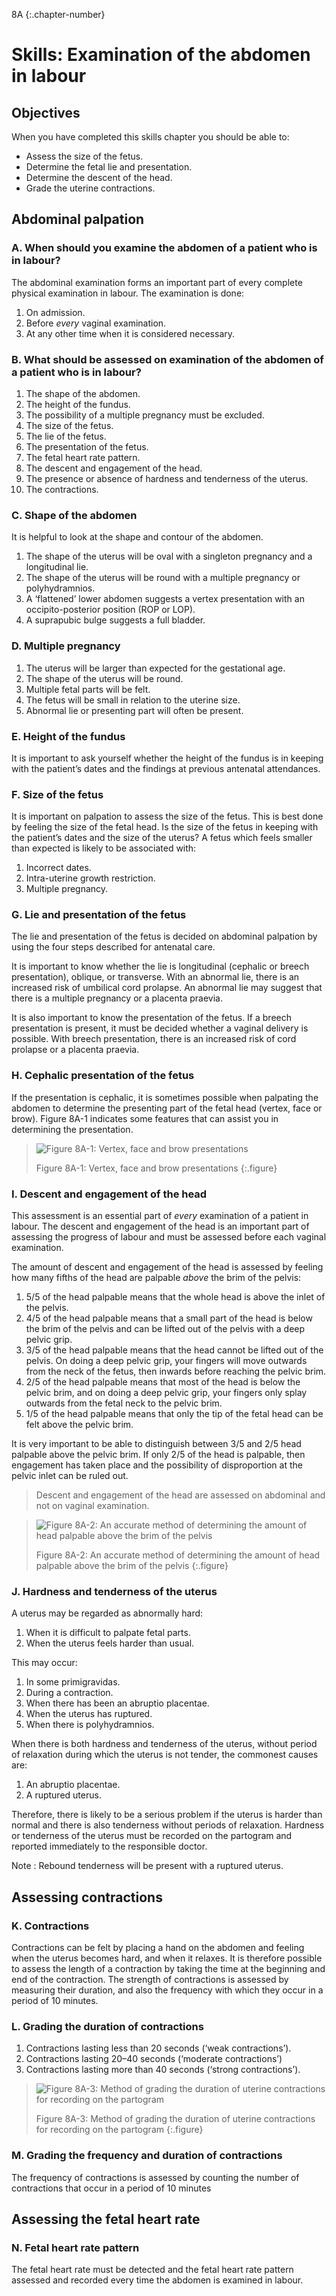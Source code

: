 8A
{:.chapter-number}

# Skills: Examination of the abdomen in labour

## Objectives

When you have completed this skills chapter you should be able to:

*	Assess the size of the fetus.
*	Determine the fetal lie and presentation.
*	Determine the descent of the head.
*	Grade the uterine contractions.

## Abdominal palpation

### A. When should you examine the abdomen of a patient who is in labour?

The abdominal examination forms an important part of every complete physical examination in labour. The examination is done:

1.	On admission.
2.	Before *every* vaginal examination.
3.	At any other time when it is considered necessary.

### B. What should be assessed on examination of the abdomen of a patient who is in labour?

1.	The shape of the abdomen.
2.	The height of the fundus.
3.	The possibility of a multiple pregnancy must be excluded.
4.	The size of the fetus.
5.	The lie of the fetus.
6.	The presentation of the fetus.
7.	The fetal heart rate pattern.
8.	The descent and engagement of the head.
9.	The presence or absence of hardness and tenderness of the uterus.
10.	The contractions.

### C. Shape of the abdomen

It is helpful to look at the shape and contour of the abdomen.

1.	The shape of the uterus will be oval with a singleton pregnancy and a longitudinal lie.
2.	The shape of the uterus will be round with a multiple pregnancy or polyhydramnios.
3.	A ‘flattened’ lower abdomen suggests a vertex presentation with an occipito-posterior position (ROP or LOP).
4.	A suprapubic bulge suggests a full bladder.

### D. Multiple pregnancy

1.	The uterus will be larger than expected for the gestational age. 
2.	The shape of the uterus will be round. 
3.	Multiple fetal parts will be felt. 
4.	The fetus will be small in relation to the uterine size. 
5.	Abnormal lie or presenting part will often be present. 

### E. Height of the fundus

It is important to ask yourself whether the height of the fundus is in keeping with the patient’s dates and the findings at previous antenatal attendances.

### F. Size of the fetus

It is important on palpation to assess the size of the fetus. This is best done by feeling the size of the fetal head. Is the size of the fetus in keeping with the patient’s dates and the size of the uterus? A fetus which feels smaller than expected is likely to be associated with:

1.	Incorrect dates.
2.	Intra-uterine growth restriction.
3.	Multiple pregnancy.

### G. Lie and presentation of the fetus

The lie and presentation of the fetus is decided on abdominal palpation by using the four steps described for antenatal care.

It is important to know whether the lie is longitudinal (cephalic or breech presentation), oblique, or transverse. With an abnormal lie, there is an increased risk of umbilical cord prolapse. An abnormal lie may suggest that there is a multiple pregnancy or a placenta praevia.

It is also important to know the presentation of the fetus. If a breech presentation is present, it must be decided whether a vaginal delivery is possible. With breech presentation, there is an increased risk of cord prolapse or a placenta praevia.

### H. Cephalic presentation of the fetus

If the presentation is cephalic, it is sometimes possible when palpating the abdomen to determine the presenting part of the fetal head (vertex, face or brow). Figure 8A-1 indicates some features that can assist you in determining the presentation.

> ![Figure 8A-1: Vertex, face and brow presentations](images/8A-1.svg)
> 
> Figure 8A-1: Vertex, face and brow presentations
{:.figure}

### I. Descent and engagement of the head

This assessment is an essential part of *every* examination of a patient in labour. The descent and engagement of the head is an important part of assessing the progress of labour and must be assessed before each vaginal examination.

The amount of descent and engagement of the head is assessed by feeling how many fifths of the head are palpable *above* the brim of the pelvis:

1.	5/5 of the head palpable means that the whole head is above the inlet of the pelvis.
2.	4/5 of the head palpable means that a small part of the head is below the brim of the pelvis and can be lifted out of the pelvis with a deep pelvic grip.
3.	3/5 of the head palpable means that the head cannot be lifted out of the pelvis. On doing a deep pelvic grip, your fingers will move outwards from the neck of the fetus, then inwards before reaching the pelvic brim.
4.	2/5 of the head palpable means that most of the head is below the pelvic brim, and on doing a deep pelvic grip, your fingers only splay outwards from the fetal neck to the pelvic brim.
5.	1/5 of the head palpable means that only the tip of the fetal head can be felt above the pelvic brim.

It is very important to be able to distinguish between 3/5 and 2/5 head palpable above the pelvic brim. If only 2/5 of the head is palpable, then engagement has taken place and the possibility of disproportion at the pelvic inlet can be ruled out.

> Descent and engagement of the head are assessed on abdominal and not on vaginal examination.

> ![Figure 8A-2: An accurate method of determining the amount of head palpable above the brim of the pelvis](images/8A-2.svg)
> 
> Figure 8A-2: An accurate method of determining the amount of head palpable above the brim of the pelvis
{:.figure}

### J. Hardness and tenderness of the uterus

A uterus may be regarded as abnormally hard:

1.	When it is difficult to palpate fetal parts.
2.	When the uterus feels harder than usual.

This may occur:

1.	In some primigravidas.
2.	During a contraction.
3.	When there has been an abruptio placentae.
4.	When the uterus has ruptured.
5.	When there is polyhydramnios.

When there is both hardness and tenderness of the uterus, without period of relaxation during which the uterus is not tender, the commonest causes are:

1.	An abruptio placentae.
2.	A ruptured uterus.

Therefore, there is likely to be a serious problem if the uterus is harder than normal and there is also tenderness without periods of relaxation. Hardness or tenderness of the uterus must be recorded on the partogram and reported immediately to the responsible doctor.

Note
:	Rebound tenderness will be present with a ruptured uterus.

## Assessing contractions

### K. Contractions

Contractions can be felt by placing a hand on the abdomen and feeling when the uterus becomes hard, and when it relaxes. It is therefore possible to assess the length of a contraction by taking the time at the beginning and end of the contraction. The strength of contractions is assessed by measuring their duration, and also the frequency with which they occur in a period of 10 minutes.

### L. Grading the duration of contractions

1.	Contractions lasting less than 20 seconds (‘weak contractions’).
2.	Contractions lasting 20–40 seconds (‘moderate contractions’)
3.	Contractions lasting more than 40 seconds (‘strong contractions’).

> ![Figure 8A-3: Method of grading the duration of uterine contractions for recording on the partogram](images/8A-3.svg)
> 
> Figure 8A-3: Method of grading the duration of uterine contractions for recording on the partogram
{:.figure}

### M. Grading the frequency and duration of contractions

The frequency of contractions is assessed by counting the number of contractions that occur in a period of 10 minutes

## Assessing the fetal heart rate

### N. Fetal heart rate pattern

The fetal heart rate must be detected and the fetal heart rate pattern assessed and recorded every time the abdomen is examined in labour.
